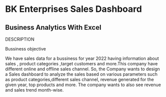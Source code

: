 # BK Enterprises Sales Dashboard


Business Analytics With Excel
-----------------------------------

DESCRIPTION

Bussiness objective

We have sales data for a bussiness  for year 2022 having information about sales , product categories ,target customers and more.This company have different online and offline sales channel. So, the Company wants to design a Sales dashboard to analyze the sales based on various parameters such as product categories,different sales channel, revenue generated for the given year, top products and more. 
The company wants to also see revenue and sales trend month-wise.
